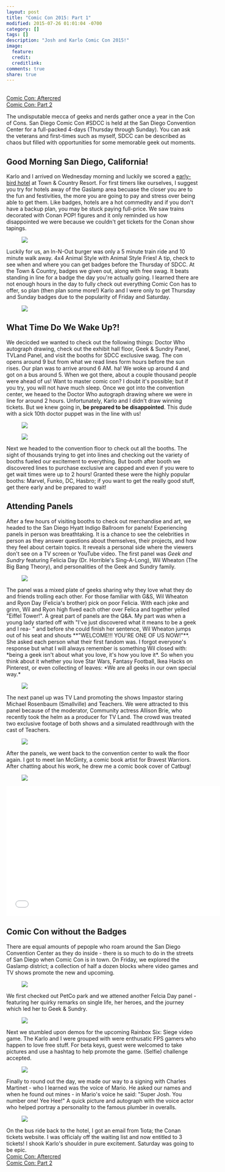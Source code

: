 ```yaml
---
layout: post
title: "Comic Con 2015: Part 1"
modified: 2015-07-26 01:01:04 -0700
category: []
tags: []
description: "Josh and Karlo Comic Con 2015!"
image:
  feature: 
  credit: 
  creditlink: 
comments: true
share: true
---
```

<br>
<a href="/comic-con-2015-aftercred">Comic Con: Aftercred</a>
<br>
<a href="/comic-con-2015-2">Comic Con: Part 2</a>

The undisputable mecca of geeks and nerds gather once a year in the Con of Cons. San Diego Comic Con #SDCC is held at the San Diego Convention Center for a full-packed 4-days (Thursday through Sunday). You can ask the veterans and first-times such as myself, SDCC can be described as chaos but filled with opportunities for some memorable geek out moments.

## Good Morning San Diego, California!
Karlo and I arrived on Wednesday morning and luckily we scored a [early-bird hotel](http://comic-con.org/cci/hotels) at Town & Country Resort. For first timers like ourselves, I suggest you try for hotels away of the Gaslamp area becuase the closer you are to the fun and festivities, the more you are going to pay and stress over being able to get them. Like badges, hotels are a hot commedity and if you don't have a backup plan, you may be stuck paying full-price. We saw trains decorated with Conan POP! figures and it only reminded us how disappointed we were because we couldn't get tickets for the Conan show tapings.
<figure>
	<img src="/images/comiccon15/1.jpg">
</figure>
Luckily for us, an In-N-Out burger was only a 5 minute train ride and 10 minute walk away. 4x4 Animal Style with Animal Style Fries! A tip, check to see when and where you can get badges before the Thursday of SDCC. At the Town & Country, badges we given out, along with free swag. It beats standing in line for a badge the day you're actually going. I learned there are not enough hours in the day to fully check out everything Comic Con has to offer, so plan (then plan some more!) Karlo and I were only to get Thursday and Sunday badges due to the popularity of Friday and Saturday.
<figure>
	<img src="/images/comiccon15/2.jpg">
</figure>

## What Time Do We Wake Up?!
We decicded we wanted to check out the following things: Doctor Who autograph drawing, check out the exhibit hall floor, Geek & Sundry Panel, TVLand Panel, and visit the booths for SDCC exclusive swag. The con opens around 9 but from what we read lines form hours before the sun rises. Our plan was to arrive around 6 AM. ha! We woke up around 4 and got on a bus around 5. When we got there, about a couple thousand people were ahead of us! Want to master comic con? I doubt it's possible; but if you try, you will not have much sleep. Once we got into the convention center, we heaed to the Doctor Who autograph drawing where we were in line for around 2 hours. Unfortunately, Karlo and I didn't draw winning tickets. But we knew going in, **be prepared to be disappointed**.  This dude with a sick 10th doctor puppet was in the line with us!
<figure>
	<img src="/images/comiccon15/3.jpg">
</figure>
<figure>
	<img src="/images/comiccon15/4.jpg">
</figure>
Next we headed to the convention floor to check out all the booths. The sight of thousands trying to get into lines and checking out the variety of booths fueled our excitement to everything. But booth after booth we discovered lines to purchase exclusive are capped and even if you were to get wait times were up to 2 hours! Granted these were the highly popular booths: Marvel, Funko, DC, Hasbro; if you want to get the really good stuff, get there early and be prepared to wait! 

## Attending Panels
After a few hours of visiting booths to check out merchandise and art, we headed to the San Diego Hyatt Indigo Ballroom for panels! Experiencing panels in person was breathtaking. It is a chance to see the celebrities in person as they answer questions about themselves, their projects, and how they feel about certain topics. It reveals a personal side where the viewers don't see on a TV screen or YouTube video. The first panel was *Geek and Sundry* featuring Felicia Day (Dr. Horrible's Sing-A-Long), Wil Wheaton (The Big Bang Theory), and personalities of the Geek and Sundry family.
<figure>
	<img src="/images/comiccon15/5.jpg">
</figure>
The panel was a mixed plate of geeks sharing why they love what they do and friends trolling each other. For those familiar with G&S, Wil Wheaton and Ryon Day (Felicia's brother) pick on poor Felicia. With each joke and grinn, Wil and Ryon high fived each other over Felica and together yelled "Eiffel Tower!". A great part of panels are the Q&A. My part was when a young lady started off with "I've just discovered what it means to be a geek and I rea- " and before she could finish her sentence, Wil Wheaton jumps out of his seat and shouts **"WELCOME!!! YOU'RE ONE OF US NOW!"**. She asked each person what their first fandom was. I forgot everyone's response but what I will always remember is something Wil closed with: *being a geek isn't about what you love, it's how you love it*. So when you think about it whether you love Star Wars, Fantasy Football, Ikea Hacks on Pinterest, or even collecting of leaves: *We are all geeks in our own special way.*
<figure>
	<img src="/images/comiccon15/6.jpg">
</figure>
The next panel up was TV Land promoting the shows Impastor staring Michael Rosenbaum (Smallville) and Teachers. We were attracted to this panel because of the moderator, Community actress Allison Brie, who recently took the helm as a producer for TV Land. The crowd was treated two exclusive footage of both shows and a simulated readthrough with the cast of Teachers.
<figure>
	<img src="/images/comiccon15/7.jpg">
</figure>
After the panels, we went back to the convention center to walk the floor again. I got to meet Ian McGinty, a comic book artist for Bravest Warriors. After chatting about his work, he drew me a comic book cover of Catbug! 
<figure>
	<img src="/images/comiccon15/8.jpg">	
</figure>

<iframe width="560" height="340" src="//www.youtube.com/embed/rFWb7DG7zTc" frameborder="0" allowfullscreen></iframe>
<br>

## Comic Con without the Badges

There are equal amounts of pepople who roam around the San Diego Convention Center as they do inside - there is so much to do in the streets of San Diego when Comic Con is in town. On Friday, we explored the Gaslamp district; a collection of half a dozen blocks where video games and TV shows promote the new and upcoming.
<figure>
	<img src="/images/comiccon15/9.jpg">	
</figure>
We first checked out PetCo park and we attened another Felcia Day panel - featuring her quirky remarks on single life, her heroes, and the journey which led her to Geek & Sundry.
<figure>
	<img src="/images/comiccon15/10.jpg">	
</figure>
Next we stumbled upon demos for the upcoming Rainbox Six: Siege video game. The Karlo and I were grouped with were enthusatic FPS gamers who happen to love free stuff. For beta keys, guest were welcomed to take pictures and use a hashtag to help promote the game. (Selfie) challenge accepted.
<figure>
	<img src="/images/comiccon15/11.jpg">	
</figure>
Finally to round out the day, we made our way to a signing with Charles Martinet - who I learned was the voice of Mario. He asked our names and when he found out mines - in Mario's voice he said: "Super Josh. You number one! Yee Hee!" A quick picture and autograph with the voice actor who helped portray a personality to the famous plumber in overalls.
<figure>
	<img src="/images/comiccon15/12.jpg">	
</figure>

On the bus ride back to the hotel, I got an email from 1iota; the Conan tickets website. I was officialy off the waiting list and now entitled to 3 tickets! I shook Karlo's shoulder in pure excitement. Saturday was going to be epic.
<br>
<a href="/comic-con-2015-aftercred">Comic Con: Aftercred</a>
<br>
<a href="/comic-con-2015-2">Comic Con: Part 2</a>






